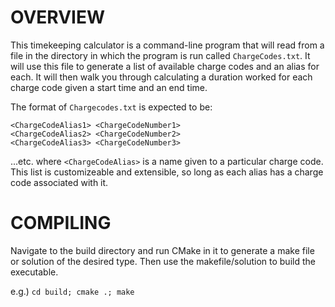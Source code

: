 # OVERVIEW

This timekeeping calculator is a command-line program that will read from a file in the directory in which the program is run called `ChargeCodes.txt`. It will use this file to generate a list of available charge codes and an alias for each. It will then walk you through calculating a duration worked for each charge code given a start time and an end time.

The format of `Chargecodes.txt` is expected to be:

```
<ChargeCodeAlias1> <ChargeCodeNumber1>
<ChargeCodeAlias2> <ChargeCodeNumber2>
<ChargeCodeAlias3> <ChargeCodeNumber3>
```
...etc. where `<ChargeCodeAlias>` is a name given to a particular charge code. This list is customizeable and extensible, so long as each alias has a charge code associated with it.

# COMPILING

Navigate to the build directory and run CMake in it to generate a make file or solution of the desired type. Then use the makefile/solution to build the executable.

e.g.) `cd build; cmake .; make`
